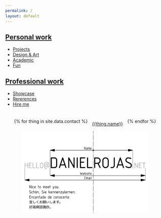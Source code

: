 ```yaml
---
permalink: /
layout: default
---
```


<article class="coolcontainer">

  <div class="cool light">
    <a href="/personal"><h2>Personal work</h2></a>
    <div style="text-align:left;">
    <ul>
    <li> <a href="/engineering/">Projects</a> </li>
    <li> <a href="/designart/">Design & Art</a> </li>
    <li> <a href="/academic/">Academic</a> </li>
    <li> <a href="/fun/">Fun</a> </li>
    </ul>
    </div>
  </div>

  <div class="cool dark">
    <a href="/professional"><h2>Professional work</h2></a>
    <div style="text-align:left;">
    <ul>
    <li> <a href="/freelance/">Showcase</a> </li>
    <li> <a href="/references/">Rererences</a> </li>
    <li> <a href="/hireme/">Hire me</a> </li>
    </ul>
    </div>
  </div>

</article>

<article class="bubble">
<div style="display:flex;flex-wrap:wrap;align-items:center;justify-content:center;">
{% for thing in site.data.contact %}
<div style="text-align:center;padding:1em;min-width:15%">
<a href="{{thing.link}}" target="_blank"><i class='fa fa-{{thing.icon}} fa-2x'></i><br />{{thing.name}}</a>
</div>
{% endfor %}
</div>
</article>

<article class="bubble">
<center>
<img src="/projectimages/bc_hires.png" style="width:400px;max-width:100%">
</center>
</article>
